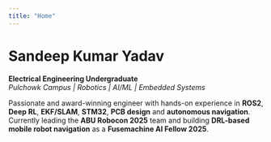 ```yaml
---
title: "Home"
---
```


# Sandeep Kumar Yadav  
**Electrical Engineering Undergraduate**  
*Pulchowk Campus | Robotics | AI/ML | Embedded Systems*

Passionate and award-winning engineer with hands-on experience in **ROS2**, **Deep RL**, **EKF/SLAM**, **STM32**, **PCB design** and **autonomous navigation**.  
Currently leading the **ABU Robocon 2025** team and building **DRL-based mobile robot navigation** as a **Fusemachine AI Fellow 2025**.